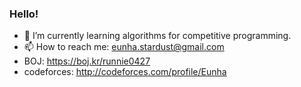### Hello!
- 🌱 I’m currently learning algorithms for competitive programming.
- 📫 How to reach me: eunha.stardust@gmail.com
- BOJ: https://boj.kr/runnie0427
- codeforces: http://codeforces.com/profile/Eunha

<!--
**riyuna/riyuna** is a ✨ _special_ ✨ repository because its `README.md` (this file) appears on your GitHub profile.

Here are some ideas to get you started:

- 🔭 I’m currently working on ...
- 🌱 I’m currently learning ...
- 👯 I’m looking to collaborate on ...
- 🤔 I’m looking for help with ...
- 💬 Ask me about ...
- 📫 How to reach me: ...
- 😄 Pronouns: ...
- ⚡ Fun fact: ...
-->
